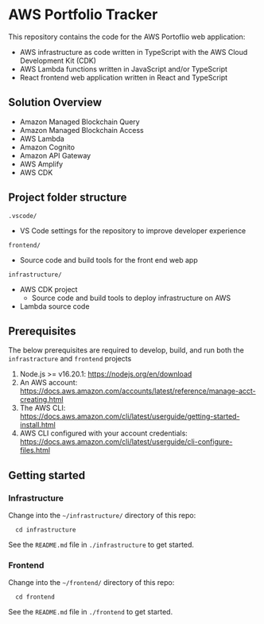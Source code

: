 # AWS Portfolio Tracker

This repository contains the code for the AWS Portoflio web application:

- AWS infrastructure as code written in TypeScript with the AWS Cloud Development Kit (CDK)
- AWS Lambda functions written in JavaScript and/or TypeScript
- React frontend web application written in React and TypeScript

## Solution Overview

- Amazon Managed Blockchain Query
- Amazon Managed Blockchain Access
- AWS Lambda
- Amazon Cognito
- Amazon API Gateway
- AWS Amplify
- AWS CDK

## Project folder structure

`.vscode/`

- VS Code settings for the repository to improve developer experience

`frontend/`

- Source code and build tools for the front end web app

`infrastructure/`

- AWS CDK project
  - Source code and build tools to deploy infrastructure on AWS
- Lambda source code

## Prerequisites

The below prerequisites are required to develop, build, and run both the `infrastracture` and `frontend` projects

1. Node.js >= v16.20.1: https://nodejs.org/en/download
2. An AWS account: https://docs.aws.amazon.com/accounts/latest/reference/manage-acct-creating.html
3. The AWS CLI: https://docs.aws.amazon.com/cli/latest/userguide/getting-started-install.html
4. AWS CLI configured with your account credentials: https://docs.aws.amazon.com/cli/latest/userguide/cli-configure-files.html

## Getting started

### Infrastructure

Change into the `~/infrastructure/` directory of this repo:

```
  cd infrastructure
```

See the `README.md` file in `./infrastructure` to get started.

### Frontend

Change into the `~/frontend/` directory of this repo:

```
  cd frontend
```

See the `README.md` file in `./frontend` to get started.
